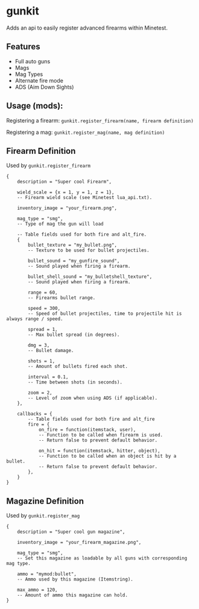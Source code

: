 # gunkit

Adds an api to easily register advanced firearms within Minetest.

## Features
* Full auto guns
* Mags
* Mag Types
* Alternate fire mode
* ADS (Aim Down Sights)

## Usage (mods):
Registering a firearm:
`gunkit.register_firearm(name, firearm definition)`

Registering a mag:
`gunkit.register_mag(name, mag definition)`

Firearm Definition
------------------
Used by `gunkit.register_firearm`

```
{
    description = "Super cool Firearm",

    wield_scale = {x = 1, y = 1, z = 1},
    -- Firearm wield scale (see Minetest lua_api.txt).

    inventory_image = "your_firearm.png",

    mag_type = "smg",
    -- Type of mag the gun will load

    -- Table fields used for both fire and alt_fire.
    {
        bullet_texture = "my_bullet.png",
        -- Texture to be used for bullet projectiles.

        bullet_sound = "my_gunfire_sound",
        -- Sound played when firing a firearm.

        bullet_shell_sound = "my_bulletshell_texture",
        -- Sound played when firing a firearm.

        range = 60,
        -- Firearms bullet range.

        speed = 300,
        -- Speed of bullet projectiles, time to projectile hit is always range / speed.

        spread = 1,
        -- Max bullet spread (in degrees).

        dmg = 3,
        -- Bullet damage.

        shots = 1,
        -- Amount of bullets fired each shot.

        interval = 0.1,
        -- Time between shots (in seconds).

        zoom = 2,
        -- Level of zoom when using ADS (if applicable).
    },

    callbacks = {
        -- Table fields used for both fire and alt_fire
        fire = {
            on_fire = function(itemstack, user),
            -- Function to be called when firearm is used.
            -- Return false to prevent default behavior.

            on_hit = function(itemstack, hitter, object),
            -- Function to be called when an object is hit by a bullet.
            -- Return false to prevent default behavior.
        },
    }
}
```

Magazine Definition
-------------------
Used by `gunkit.register_mag`

```
{
    description = "Super cool gun magazine",

    inventory_image = "your_firearm_magazine.png",

    mag_type = "smg",
    -- Set this magazine as loadable by all guns with corresponding mag type.

    ammo = "mymod:bullet",
    -- Ammo used by this magazine (Itemstring).

    max_ammo = 120,
    -- Amount of ammo this magazine can hold.
}
```